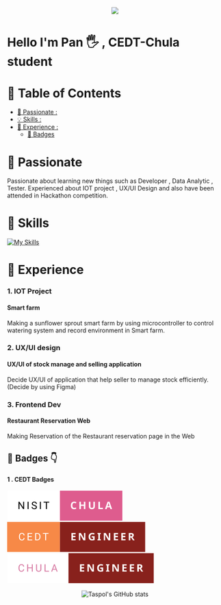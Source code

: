 
<h1 align="center">
    <img src="https://readme-typing-svg.herokuapp.com/?font=Righteous&size=35&center=true&vCenter=true&width=500&height=70&duration=3000&lines=Hi!+👋;+I'm+Pan!;" />
</h1>

# Hello I'm Pan 🖐️ , CEDT-Chula student 

# 📖 Table of Contents

- [📌 Passionate :](#-passionate)
- [💡 Skills :](#-skills)
- [🚩 Experience : ](#-experience)
  - [🧩 Badges ](#-badges-)

# 🌠 Passionate

Passionate about learning new things such as Developer , Data Analytic , Tester.
Experienced about IOT project , UX/UI Design and also have been attended in Hackathon competition.

# 📌 Skills

[![My Skills](https://skillicons.dev/icons?i=git,c,docker,js,html,css,react,figma&theme=light)](https://skillicons.dev)

# 🚩 Experience
### 1. IOT Project
#### Smart farm
Making a sunflower sprout smart farm by using microcontroller to control watering system and record environment in Smart farm.
### 2. UX/UI design
#### UX/UI of stock manage and selling application
Decide UX/UI of application that help seller to manage stock efficiently. (Decide by using Figma)
### 3. Frontend Dev
#### Restaurant Reservation Web
Making Reservation of the Restaurant reservation page in the Web

## 🧩 Badges 👇

#### 1 . CEDT Badges

[![forthebadge](https://github.com/CEDT-Chula/For-The-Cedt-Badge/blob/main/badges/nisit-chula.svg)](https://github.com/CEDT-Chula/For-The-Cedt-Badge/tree/main/badges)
[![forthebadge](https://github.com/CEDT-Chula/For-The-Cedt-Badge/blob/main/badges/cedt-engineer.svg)](https://github.com/CEDT-Chula/For-The-Cedt-Badge/tree/main/badges)
[![forthebadge](https://github.com/CEDT-Chula/For-The-Cedt-Badge/blob/main/badges/chula-engineer.svg)](https://github.com/CEDT-Chula/For-The-Cedt-Badge/tree/main/badges)


<div align="center">
    
![Taspol's GitHub stats](https://github-readme-stats.vercel.app/api?username=taspol&show_icons=true&theme=radical)
</div>




